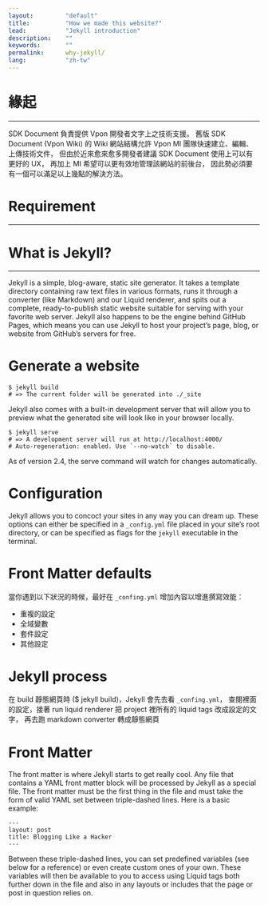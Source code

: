 ```yaml
---
layout:         "default"
title:          "How we made this website?"
lead:           "Jekyll introduction"
description:    ""
keywords:       ""
permalink:      why-jekyll/
lang:           "zh-tw"
---
```


# 緣起
---
SDK Document 負責提供 Vpon 開發者文字上之技術支援。
舊版 SDK Document (Vpon Wiki) 的 Wiki 網站結構允許 Vpon MI 團隊快速建立、編輯、上傳技術文件，
但由於近來愈來愈多開發者建議 SDK Document 使用上可以有更好的 UX，
再加上 MI 希望可以更有效地管理該網站的前後台，
因此勢必須要有一個可以滿足以上幾點的解決方法。


# Requirement
---



# What is Jekyll?
---
Jekyll is a simple, blog-aware, static site generator. It takes a template directory containing raw text files in various formats, runs it through a converter (like Markdown) and our Liquid renderer, and spits out a complete, ready-to-publish static website suitable for serving with your favorite web server. Jekyll also happens to be the engine behind GitHub Pages, which means you can use Jekyll to host your project’s page, blog, or website from GitHub’s servers for free.


# Generate a website

```
$ jekyll build
# => The current folder will be generated into ./_site
```

Jekyll also comes with a built-in development server that will allow you to preview what the generated site will look like in your browser locally.

```
$ jekyll serve
# => A development server will run at http://localhost:4000/
# Auto-regeneration: enabled. Use `--no-watch` to disable.
```
As of version 2.4, the serve command will watch for changes automatically.


# Configuration
Jekyll allows you to concoct your sites in any way you can dream up. These options can either be specified in a `_config.yml` file placed in your site’s root directory, or can be specified as flags for the `jekyll` executable in the terminal.

# Front Matter defaults
當你遇到以下狀況的時候，最好在 `_confing.yml` 增加內容以增進撰寫效能：
- 重複的設定
- 全域變數
- 套件設定
- 其他設定

# Jekyll process
在 build 靜態網頁時 ($ jekyll build)，Jekyll 會先去看 `_confing.yml`，
查閱裡面的設定，接著 run liquid renderer 把 project 裡所有的 liquid tags 改成設定的文字，
再去跑 markdown converter 轉成靜態網頁


# Front Matter
The front matter is where Jekyll starts to get really cool. Any file that contains a YAML front matter block will be processed by Jekyll as a special file. The front matter must be the first thing in the file and must take the form of valid YAML set between triple-dashed lines. Here is a basic example:

```
---
layout: post
title: Blogging Like a Hacker
---
```

Between these triple-dashed lines, you can set predefined variables (see below for a reference) or even create custom ones of your own. These variables will then be available to you to access using Liquid tags both further down in the file and also in any layouts or includes that the page or post in question relies on.
